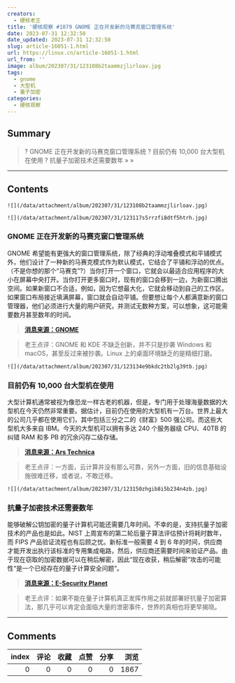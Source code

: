 ```yaml
---
creators:
  - 硬核老王
title: '硬核观察 #1079 GNOME 正在开发新的马赛克窗口管理系统'
date: 2023-07-31 12:32:50
date_updated: 2023-07-31 12:32:50
slug: article-16051-1.html
url: https://linux.cn/article-16051-1.html
url_from: ''
image: album/202307/31/123108b2taammzjlirloav.jpg
tags:
  - gnome
  - 大型机
  - 量子加密
categories:
  - 硬核观察
---
```


## Summary

> ? GNOME 正在开发新的马赛克窗口管理系统
> ? 目前仍有 10,000 台大型机在使用
> ? 抗量子加密技术还需要数年
> » 
> »

***

<!-- more -->

## Contents

`![](/data/attachment/album/202307/31/123108b2taammzjlirloav.jpg)`

`![](/data/attachment/album/202307/31/123117s5rrzfi8dtf5htrh.jpg)`

### GNOME 正在开发新的马赛克窗口管理系统

GNOME 希望能有更强大的窗口管理系统，除了经典的浮动堆叠模式和平铺模式外，他们设计了一种新的马赛克模式作为默认模式，它结合了平铺和浮动的优点。（不是你想的那个“马赛克”?）当你打开一个窗口，它就会以最适合应用程序的大小在屏幕中央打开。当你打开更多窗口时，现有的窗口会移到一边，为新窗口腾出空间。如果新窗口不合适，例如，因为它想最大化，它就会移动到自己的工作区。如果窗口布局接近填满屏幕，窗口就会自动平铺。但要想让每个人都满意新的窗口管理器，他们必须进行大量的用户研究，并测试无数种方案，可以想象，这可能需要数月甚至数年的时间。

> 
> **[消息来源：GNOME](https://blogs.gnome.org/tbernard/2023/07/26/rethinking-window-management/)**
> 
> 
> 

> 
> 老王点评：GNOME 和 KDE 不缺乏创新，并不只是抄袭 Windows 和 macOS，甚至反过来被抄袭。Linux 上的桌面环境缺乏的是精细打磨。
> 
> 
> 

`![](/data/attachment/album/202307/31/123134e9bkdc2tb2lg39tb.jpg)`

### 目前仍有 10,000 台大型机在使用

大型计算机通常被视为像恐龙一样古老的机器，但是，专门用于处理海量数据的大型机在今天仍然非常重要。据估计，目前仍在使用的大型机有一万台。世界上最大的公司几乎都在使用它们，其中包括三分之二的《财富》500 强公司。而这些大型机大多来自 IBM。今天的大型机可以拥有多达 240 个服务器级 CPU、40TB 的纠错 RAM 和多 PB 的冗余闪存二级存储。

> 
> **[消息来源：Ars Technica](https://arstechnica.com/information-technology/2023/07/the-ibm-mainframe-how-it-runs-and-why-it-survives/)**
> 
> 
> 

> 
> 老王点评：一方面，云计算并没有那么可靠，另外一方面，旧的信息基础设施很难迁移，或者说，不敢迁移。
> 
> 
> 

`![](/data/attachment/album/202307/31/123150zhgib8i5b234n4zb.jpg)`

### 抗量子加密技术还需要数年

能够破解公钥加密的量子计算机可能还需要几年时间。不幸的是，支持抗量子加密技术的产品也是如此。NIST 上周宣布的第二轮后量子算法评估预计将耗时数年，而 FIPS 产品验证流程也有后顾之忧。新标准一般需要 4 到 6 年的时间，供应商才能开发出执行该标准的专用集成电路，然后，供应商还需要时间来验证产品。由于现在窃取的加密数据可以在稍后解密，因此“现在收获，稍后解密”攻击的可能性“是一个已经存在的量子计算安全问题”。

> 
> **[消息来源：E-Security Planet](https://www.esecurityplanet.com/trends/nist-encryption-standards/)**
> 
> 
> 

> 
> 老王点评：如果不能在量子计算机真正发挥作用之前就部署好抗量子加密算法，那几乎可以肯定会面临大量的泄密事件，世界的真相也将更早揭晓。
> 
> 
>

***

## Comments


|   index |   评论 |   收藏 |   点赞 |   分享 |   浏览 |
|--------:|-------:|-------:|-------:|-------:|-------:|
|       0 |      0 |      0 |      0 |      0 |   1867 |
